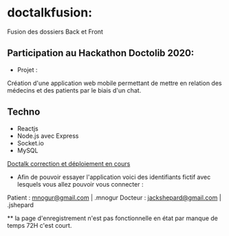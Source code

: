 # doctalkfusion:  

Fusion des dossiers Back et Front

## Participation au Hackathon Doctolib 2020:  

* Projet :  

Création d'une application web mobile permettant de mettre en relation des médecins et des patients par le biais d'un chat.

## Techno  

* Reactjs
* Node.js avec Express
* Socket.io
* MySQL


[Doctalk correction et déploiement en cours](https://doctalk.netlify.app)

* Afin de pouvoir essayer l'application voici des identifiants fictif avec lesquels vous allez pouvoir vous connecter :  

Patient : mnogur@gmail.com | .mnogur
Docteur : jackshepard@gmail.com | .jshepard

** la page d'enregistrement n'est pas fonctionnelle en état par manque de temps 72H c'est court.